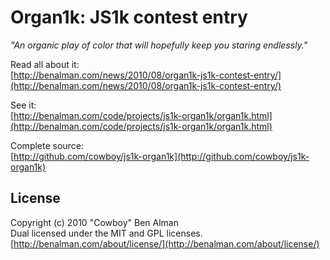 # Organ1k: JS1k contest entry #

_"An organic play of color that will hopefully keep you staring endlessly."_

Read all about it:  
[http://benalman.com/news/2010/08/organ1k-js1k-contest-entry/](http://benalman.com/news/2010/08/organ1k-js1k-contest-entry/)

See it:  
[http://benalman.com/code/projects/js1k-organ1k/organ1k.html](http://benalman.com/code/projects/js1k-organ1k/organ1k.html)

Complete source:  
[http://github.com/cowboy/js1k-organ1k](http://github.com/cowboy/js1k-organ1k)


## License ##
Copyright (c) 2010 "Cowboy" Ben Alman  
Dual licensed under the MIT and GPL licenses.  
[http://benalman.com/about/license/](http://benalman.com/about/license/)
